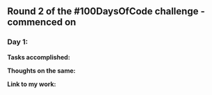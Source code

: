 ## Round 2 of the #100DaysOfCode challenge - commenced on

### Day 1:

**Tasks accomplished:**

**Thoughts on the same:**

**Link to my work:** []()
